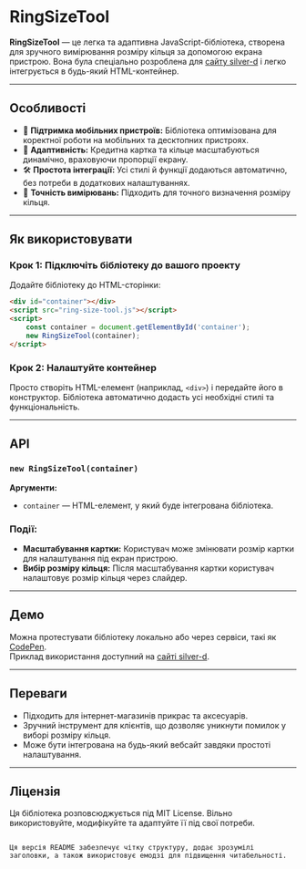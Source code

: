 
# RingSizeTool

**RingSizeTool** — це легка та адаптивна JavaScript-бібліотека, створена для зручного вимірювання розміру кільця за допомогою екрана пристрою. Вона була спеціально розроблена для [сайту silver-d](https://silver-d.com/kabluchki/) і легко інтегрується в будь-який HTML-контейнер.

---

## Особливості

- 📱 **Підтримка мобільних пристроїв:** Бібліотека оптимізована для коректної роботи на мобільних та десктопних пристроях.
- 🎨 **Адаптивність:** Кредитна картка та кільце масштабуються динамічно, враховуючи пропорції екрану.
- 🛠️ **Простота інтеграції:** Усі стилі й функції додаються автоматично, без потреби в додаткових налаштуваннях.
- 🎯 **Точність вимірювань:** Підходить для точного визначення розміру кільця.

---

## Як використовувати

### Крок 1: Підключіть бібліотеку до вашого проекту

Додайте бібліотеку до HTML-сторінки:

```html
<div id="container"></div>
<script src="ring-size-tool.js"></script>
<script>
    const container = document.getElementById('container');
    new RingSizeTool(container);
</script>
```

### Крок 2: Налаштуйте контейнер

Просто створіть HTML-елемент (наприклад, `<div>`) і передайте його в конструктор. Бібліотека автоматично додасть усі необхідні стилі та функціональність.

---

## API

### `new RingSizeTool(container)`

**Аргументи:**
- `container` — HTML-елемент, у який буде інтегрована бібліотека.

### Події:
- **Масштабування картки:** Користувач може змінювати розмір картки для налаштування під екран пристрою.
- **Вибір розміру кільця:** Після масштабування картки користувач налаштовує розмір кільця через слайдер.

---

## Демо

Можна протестувати бібліотеку локально або через сервіси, такі як [CodePen](https://codepen.io).  
Приклад використання доступний на [сайті silver-d](https://silver-d.com/pro-prikrasi/yak-viznachiti-rozmir-kabluchki/).

---

## Переваги

- Підходить для інтернет-магазинів прикрас та аксесуарів.
- Зручний інструмент для клієнтів, що дозволяє уникнути помилок у виборі розміру кільця.
- Може бути інтегрована на будь-який вебсайт завдяки простоті налаштування.

---

## Ліцензія

Ця бібліотека розповсюджується під MIT License. Вільно використовуйте, модифікуйте та адаптуйте її під свої потреби.
```

Ця версія README забезпечує чітку структуру, додає зрозумілі заголовки, а також використовує емодзі для підвищення читабельності.
